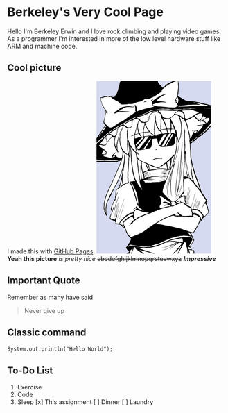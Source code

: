# Berkeley's Very Cool Page

Hello I'm Berkeley Erwin and I love rock climbing and playing video games.
As a programmer I'm interested in more of the low level hardware stuff like
ARM and machine code.
## Cool picture
I made this with [GitHub Pages](https://pages.github.com/).
![Cool Picture](/docs/cool.png)
**Yeah this picture** *is pretty nice* ~~abcdefghijklmnopqrstuvwxyz~~
***Impressive***

## Important Quote
Remember as many have said 
> Never give up

## Classic command 
```
System.out.println("Hello World");
```


## To-Do List
1. Exercise
2. Code
3. Sleep
 [x] This assignment
 [ ] Dinner
 [ ] Laundry
   